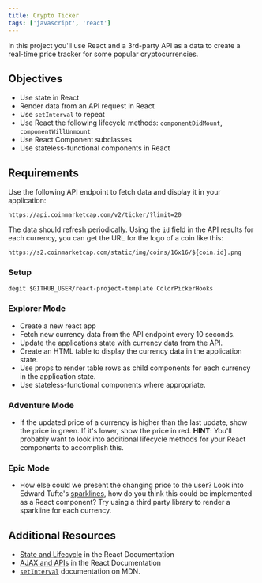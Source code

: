 ```yaml
---
title: Crypto Ticker
tags: ['javascript', 'react']
---
```


In this project you'll use React and a 3rd-party API as a data to create a
real-time price tracker for some popular cryptocurrencies.

## Objectives

- Use state in React
- Render data from an API request in React
- Use `setInterval` to repeat
- Use React the following lifecycle methods: `componentDidMount`,
  `componentWillUnmount`
- Use React Component subclasses
- Use stateless-functional components in React

## Requirements

Use the following API endpoint to fetch data and display it in your application:

```
https://api.coinmarketcap.com/v2/ticker/?limit=20
```

The data should refresh periodically. Using the `id` field in the API results
for each currency, you can get the URL for the logo of a coin like this:

```
https://s2.coinmarketcap.com/static/img/coins/16x16/${coin.id}.png
```

### Setup

```shell
degit $GITHUB_USER/react-project-template ColorPickerHooks
```

### Explorer Mode

- Create a new react app
- Fetch new currency data from the API endpoint every 10 seconds.
- Update the applications state with currency data from the API.
- Create an HTML table to display the currency data in the application
  state.
- Use props to render table rows as child components for each currency in
  the application state.
- Use stateless-functional components where appropriate.

### Adventure Mode

- If the updated price of a currency is higher than the last update, show
  the price in green. If it's lower, show the price in red. **HINT**: You'll
  probably want to look into additional lifecycle methods for your React
  components to accomplish this.

### Epic Mode

- How else could we present the changing price to the user? Look into Edward
  Tufte's [sparklines](https://en.wikipedia.org/wiki/Sparkline), how do you
  think this could be implemented as a React component? Try using a third
  party library to render a sparkline for each currency.

## Additional Resources

- [State and Lifecycle](https://reactjs.org/docs/state-and-lifecycle.html) in
  the React Documentation
- [AJAX and APIs](https://reactjs.org/docs/faq-ajax.html) in the React
  Documentation
- [`setInterval`](https://developer.mozilla.org/en-US/docs/Web/API/WindowOrWorkerGlobalScope/setInterval)
  documentation on MDN.
